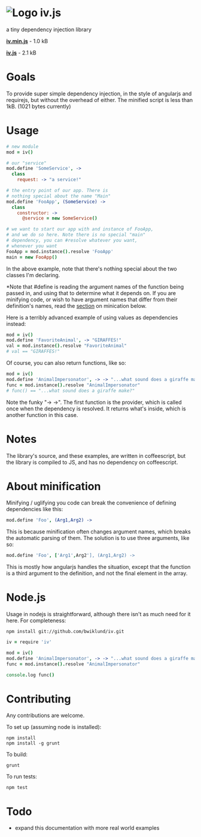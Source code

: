 ![Logo](https://raw.github.com/bwiklund/iv/master/docs/logo.png)
iv.js
===
a tiny dependency injection library

__[iv.min.js](https://raw.github.com/bwiklund/iv/master/dist/iv.min.js)__ - 1.0 kB

__[iv.js](https://raw.github.com/bwiklund/iv/master/dist/iv.js)__ - 2.1 kB

Goals
===
To provide super simple dependency injection, in the style of angularjs and requirejs, but without the overhead of either. The minified script is less than 1kB. (1021 bytes currently)

Usage
===
```coffeescript
# new module
mod = iv()

# our "service"
mod.define 'SomeService', -> 
  class
    request: -> "a service!"

# the entry point of our app. There is 
# nothing special about the name "Main"
mod.define 'FooApp', (SomeService) -> 
  class
    constructor: ->
      @service = new SomeService()

# we want to start our app with and instance of FooApp,
# and we do so here. Note there is no special "main" 
# dependency, you can #resolve whatever you want,
# whenever you want
FooApp = mod.instance().resolve 'FooApp'
main = new FooApp()
```

In the above example, note that there's nothing special about the two classes I'm declaring.

*Note that #define is reading the argument names of the function being passed in, and using that to determine what it depends on. If you are minifying code, or wish to have argument names that differ from their definition's names, read the [section](#about-minification) on minication below.

Here is a terribly advanced example of using values as dependencies instead:

```coffeescript
mod = iv()
mod.define 'FavoriteAnimal', -> "GIRAFFES!"
val = mod.instance().resolve "FavoriteAnimal"
# val == "GIRAFFES!"
```

Of course, you can also return functions, like so:

```coffeescript
mod = iv()
mod.define 'AnimalImpersonator', -> -> "...what sound does a giraffe make?"
func = mod.instance().resolve "AnimalImpersonator"
# func() == "...what sound does a giraffe make?"
```

Note the funky "-> ->". The first function is the provider, which is called once when the dependency is resolved. It returns what's inside, which is another function in this case.

Notes
===
The library's source, and these examples, are written in coffeescript, but the library is compiled to JS, and has no dependency on coffeescript.

About minification
===
Minifying / uglifying you code can break the convenience of defining dependencies like this:
```coffeescript
mod.define 'Foo', (Arg1,Arg2) ->
```

This is because minification often changes argument names, which breaks the automatic parsing of them. The solution is to use three arguments, like so:
```coffeescript
mod.define 'Foo', ['Arg1',Arg2'], (Arg1,Arg2) ->
```

This is mostly how angularjs handles the situation, except that the function is a third argument to the definition, and not the final element in the array.

Node.js
===

Usage in nodejs is straightforward, although there isn't as much need for it here. For completeness:

```
npm install git://github.com/bwiklund/iv.git
```

```coffeescript
iv = require 'iv'

mod = iv()
mod.define 'AnimalImpersonator', -> -> "...what sound does a giraffe make?"
func = mod.instance().resolve "AnimalImpersonator"

console.log func()
```

Contributing
===
Any contributions are welcome.

To set up (assuming node is installed):
```
npm install
npm install -g grunt
```

To build:
```
grunt
```

To run tests:
```
npm test
```

Todo
===
- expand this documentation with more real world examples
